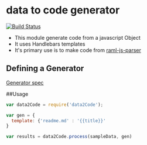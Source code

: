 # data to code generator

[![Build Status](https://img.shields.io/travis/gextech/data2code/master.svg?style=flat)](https://travis-ci.org/gextech/data2code)
  
  * This module generate code from a javascript Object
  * It uses Handlebars templates
  * It's primary use is to make code from [raml-js-parser](https://github.com/raml-org/raml-js-parser)
  
## Defining a Generator
[Generator spec](Generator.md)



##Usage 

```javascript
var data2Code = require('data2Code');

var gen = {
  template: {'readme.md' : '{{title}}'
}

var results = data2Code.process(sampleData, gen)
```

